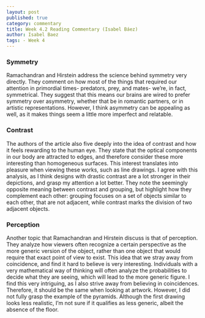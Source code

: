 ```yaml
---
layout: post
published: true
category: commentary
title: Week 4.2 Reading Commentary (Isabel Báez)
author: Isabel Baez
tags: - Week 4
---
```


### Symmetry
Ramachandran and Hirstein address the science behind symmetry very directly. They comment on how most of the things that required our attention in primordial times- predators, prey, and mates- we’re, in fact, symmetrical. They suggest that this means our brains are wired to prefer symmetry over asymmetry, whether that be in romantic partners, or in artistic representations. However, I think asymmetry can be appealing as well, as it makes things seem a little more imperfect and relatable. 

### Contrast
The authors of the article also five deeply into the idea of contrast and how it feels rewarding to the human eye. They state that the optical components in our body are attracted to edges, and therefore consider these more interesting than homogeneous surfaces. This interest translates into pleasure when viewing these works, such as line drawings. I agree with this analysis, as I think designs with drastic contrast are a lot stronger in their depictions, and grasp my attention a lot better. They note the seemingly opposite meaning between contrast and grouping, but highlight how they complement each other: grouping focuses on a set of objects similar to each other, that are not adjacent, while contrast marks the division of two adjacent objects. 

### Perception
Another topic that Ramachandran and Hirstein discuss is that of perception. They analyze how viewers often recognize a certain perspective as the more generic version of the object, rather than one object that would require that exact point of view to exist. This idea that we stray away from coincidence, and find it hard to believe is very interesting. Individuals with a very mathematical way of thinking will often analyze the probabilities to decide what they are seeing, which will lead to the more generic figure. I find this very intriguing, as I also strive away from believing in coincidences. Therefore, it should be the same when looking at artwork. However, I did not fully grasp the example of the pyramids. Although the first drawing looks less realistic, I’m not sure if it qualifies as less generic, albeit the absence of the floor. 
